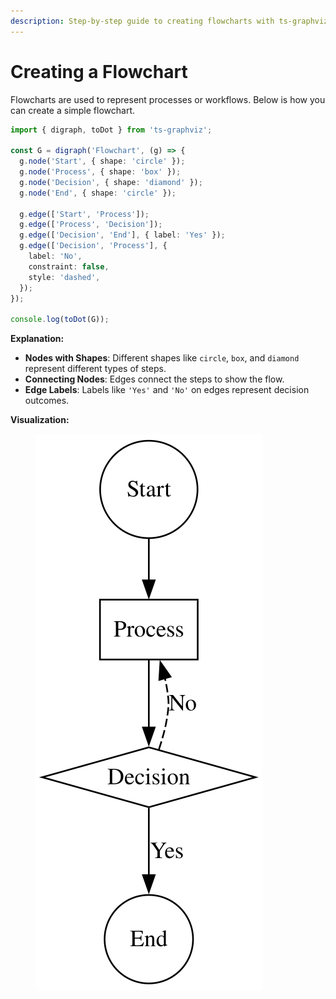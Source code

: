 ```yaml
---
description: Step-by-step guide to creating flowcharts with ts-graphviz.
---
```


# Creating a Flowchart

Flowcharts are used to represent processes or workflows. Below is how you can create a simple flowchart.

```typescript
import { digraph, toDot } from 'ts-graphviz';

const G = digraph('Flowchart', (g) => {
  g.node('Start', { shape: 'circle' });
  g.node('Process', { shape: 'box' });
  g.node('Decision', { shape: 'diamond' });
  g.node('End', { shape: 'circle' });

  g.edge(['Start', 'Process']);
  g.edge(['Process', 'Decision']);
  g.edge(['Decision', 'End'], { label: 'Yes' });
  g.edge(['Decision', 'Process'], {
    label: 'No',
    constraint: false,
    style: 'dashed',
  });
});

console.log(toDot(G));
```

**Explanation:**

* **Nodes with Shapes**: Different shapes like `circle`, `box`, and `diamond` represent different types of steps.
* **Connecting Nodes**: Edges connect the steps to show the flow.
* **Edge Labels**: Labels like `'Yes'` and `'No'` on edges represent decision outcomes.

**Visualization:**

<figure><img src="../.gitbook/assets/Flowchart.svg" alt=""><figcaption></figcaption></figure>

